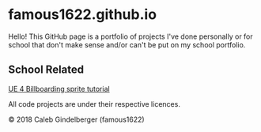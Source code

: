 # famous1622.github.io
Hello! This GitHub page is a portfolio of projects I've done personally or for school that don't make sense and/or can't be put on my school portfolio.

## School Related

[UE 4 Billboarding sprite tutorial](https://famous1622.github.io/UE4Tutorial)

All code projects are under their respective licences.

© 2018 Caleb Gindelberger (famous1622)
